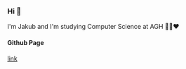 ### Hi  👋
I'm Jakub and I'm studying Computer Science at AGH :green_heart::black_heart::heart:

#### Github Page

[link](https://jakubret.github.io/)
